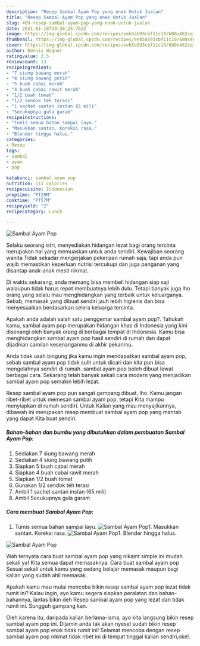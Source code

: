 ```yaml
---
description: "Resep Sambal Ayam Pop yang enak Untuk Jualan"
title: "Resep Sambal Ayam Pop yang enak Untuk Jualan"
slug: 409-resep-sambal-ayam-pop-yang-enak-untuk-jualan
date: 2021-01-18T19:38:24.762Z
image: https://img-global.cpcdn.com/recipes/eeb5a593cbf11c10/680x482cq70/sambal-ayam-pop-foto-resep-utama.jpg
thumbnail: https://img-global.cpcdn.com/recipes/eeb5a593cbf11c10/680x482cq70/sambal-ayam-pop-foto-resep-utama.jpg
cover: https://img-global.cpcdn.com/recipes/eeb5a593cbf11c10/680x482cq70/sambal-ayam-pop-foto-resep-utama.jpg
author: Dennis Wagner
ratingvalue: 3.5
reviewcount: 13
recipeingredient:
- "7 siung bawang merah"
- "4 siung bawang putih"
- "5 buah cabai merah"
- "4 buah cabai rawit merah"
- "1/2 buah tomat"
- "1/2 sendok teh terasi"
- "1 sachet santan instan 65 mili"
- "Secukupnya gula garam"
recipeinstructions:
- "Tumis semua bahan sampai layu."
- "Masukkan santan. Koreksi rasa."
- "Blender hingga halus."
categories:
- Resep
tags:
- sambal
- ayam
- pop

katakunci: sambal ayam pop 
nutrition: 111 calories
recipecuisine: Indonesian
preptime: "PT29M"
cooktime: "PT57M"
recipeyield: "2"
recipecategory: Lunch

---
```



![Sambal Ayam Pop](https://img-global.cpcdn.com/recipes/eeb5a593cbf11c10/680x482cq70/sambal-ayam-pop-foto-resep-utama.jpg)

Selaku seorang istri, menyediakan hidangan lezat bagi orang tercinta merupakan hal yang memuaskan untuk anda sendiri. Kewajiban seorang  wanita Tidak sekadar mengerjakan pekerjaan rumah saja, tapi anda pun wajib memastikan keperluan nutrisi tercukupi dan juga panganan yang disantap anak-anak mesti nikmat.

Di waktu  sekarang, anda memang bisa membeli hidangan siap saji walaupun tidak harus repot membuatnya lebih dulu. Tetapi banyak juga lho orang yang selalu mau menghidangkan yang terbaik untuk keluarganya. Sebab, memasak yang dibuat sendiri jauh lebih higienis dan bisa menyesuaikan berdasarkan selera keluarga tercinta. 



Apakah anda adalah salah satu penggemar sambal ayam pop?. Tahukah kamu, sambal ayam pop merupakan hidangan khas di Indonesia yang kini disenangi oleh banyak orang di berbagai tempat di Indonesia. Kamu bisa menghidangkan sambal ayam pop hasil sendiri di rumah dan dapat dijadikan camilan kesenanganmu di akhir pekanmu.

Anda tidak usah bingung jika kamu ingin mendapatkan sambal ayam pop, sebab sambal ayam pop tidak sulit untuk dicari dan kita pun bisa mengolahnya sendiri di rumah. sambal ayam pop boleh dibuat lewat berbagai cara. Sekarang telah banyak sekali cara modern yang menjadikan sambal ayam pop semakin lebih lezat.

Resep sambal ayam pop pun sangat gampang dibuat, lho. Kamu jangan ribet-ribet untuk memesan sambal ayam pop, tetapi Kita mampu menyiapkan di rumah sendiri. Untuk Kalian yang mau menyajikannya, dibawah ini merupakan resep membuat sambal ayam pop yang mantab yang dapat Kita buat sendiri.

<!--inarticleads1-->

##### Bahan-bahan dan bumbu yang dibutuhkan dalam pembuatan Sambal Ayam Pop:

1. Sediakan 7 siung bawang merah
1. Sediakan 4 siung bawang putih
1. Siapkan 5 buah cabai merah
1. Siapkan 4 buah cabai rawit merah
1. Siapkan 1/2 buah tomat
1. Gunakan 1/2 sendok teh terasi
1. Ambil 1 sachet santan instan (65 mili)
1. Ambil Secukupnya gula garam




<!--inarticleads2-->

##### Cara membuat Sambal Ayam Pop:

1. Tumis semua bahan sampai layu.
<img src="https://img-global.cpcdn.com/steps/98e8560634af53cb/160x128cq70/sambal-ayam-pop-langkah-memasak-1-foto.jpg" alt="Sambal Ayam Pop">1. Masukkan santan. Koreksi rasa.
<img src="https://img-global.cpcdn.com/steps/216650f32f8f9994/160x128cq70/sambal-ayam-pop-langkah-memasak-2-foto.jpg" alt="Sambal Ayam Pop">1. Blender hingga halus.
<img src="https://img-global.cpcdn.com/steps/14290b434d8470fc/160x128cq70/sambal-ayam-pop-langkah-memasak-3-foto.jpg" alt="Sambal Ayam Pop">



Wah ternyata cara buat sambal ayam pop yang nikamt simple ini mudah sekali ya! Kita semua dapat memasaknya. Cara buat sambal ayam pop Sesuai sekali untuk kamu yang sedang belajar memasak maupun bagi kalian yang sudah ahli memasak.

Apakah kamu mau mulai mencoba bikin resep sambal ayam pop lezat tidak rumit ini? Kalau ingin, ayo kamu segera siapkan peralatan dan bahan-bahannya, lantas bikin deh Resep sambal ayam pop yang lezat dan tidak rumit ini. Sungguh gampang kan. 

Oleh karena itu, daripada kalian berlama-lama, ayo kita langsung bikin resep sambal ayam pop ini. Dijamin anda tak akan nyesel sudah bikin resep sambal ayam pop enak tidak rumit ini! Selamat mencoba dengan resep sambal ayam pop nikmat tidak ribet ini di tempat tinggal kalian sendiri,oke!.

